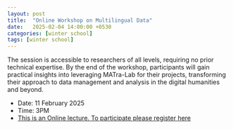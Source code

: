 ```yaml
---
layout: post
title:  "Online Workshop on Multilingual Data"
date:   2025-02-04 14:00:00 +0530
categories: [winter school]
tags: [winter school]
---
```


The session is accessible to researchers of all levels, requiring no prior technical expertise. By the end of the workshop, participants will gain practical insights into leveraging MATra-Lab for their projects, transforming their approach to data management and analysis in the digital humanities and beyond.

* Date: 11 February 2025
* Time: 3PM
* [This is an Online lecture. To participate please register here](https://docs.google.com/forms/d/e/1FAIpQLScnw6Vc3cTBuFcs8rNQdD-1UcgyXEo-7OJRdrsEWBe5IB5kgQ/viewform?usp=dialog)


